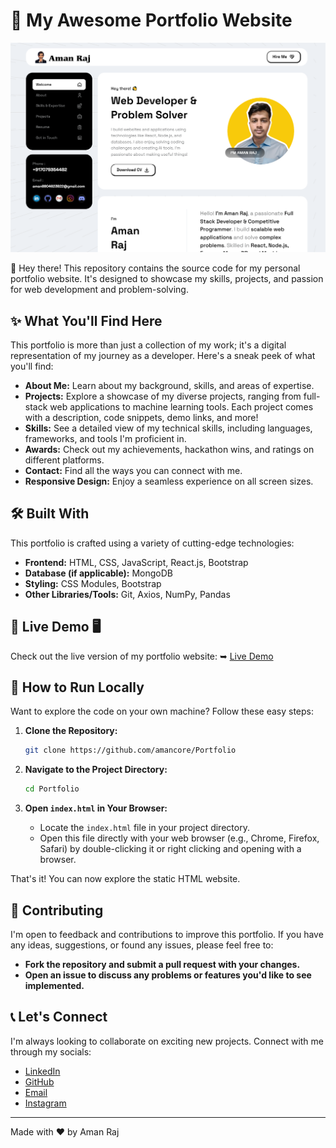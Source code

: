 # 🚀 My Awesome Portfolio Website

![Portfolio Preview](images/website.png)

👋 Hey there! This repository contains the source code for my personal portfolio website. It's designed to showcase my skills, projects, and passion for web development and problem-solving.

## ✨ What You'll Find Here

This portfolio is more than just a collection of my work; it's a digital representation of my journey as a developer. Here's a sneak peek of what you'll find:

*   **About Me:** Learn about my background, skills, and areas of expertise.
*   **Projects:** Explore a showcase of my diverse projects, ranging from full-stack web applications to machine learning tools. Each project comes with a description, code snippets, demo links, and more!
*   **Skills:** See a detailed view of my technical skills, including languages, frameworks, and tools I'm proficient in.
*   **Awards:** Check out my achievements, hackathon wins, and ratings on different platforms.
*   **Contact:** Find all the ways you can connect with me.
*   **Responsive Design:** Enjoy a seamless experience on all screen sizes.

## 🛠️ Built With

This portfolio is crafted using a variety of cutting-edge technologies:

*   **Frontend:** HTML, CSS, JavaScript, React.js, Bootstrap
*   **Database (if applicable):** MongoDB
*   **Styling:** CSS Modules, Bootstrap
*   **Other Libraries/Tools:** Git, Axios, NumPy, Pandas

## 🚀 Live Demo 🖥️

Check out the live version of my portfolio website:
➥ [Live Demo](https://amancore.github.io/Portfolio/)

## 📁 How to Run Locally

Want to explore the code on your own machine? Follow these easy steps:

1.  **Clone the Repository:**

    ```bash
    git clone https://github.com/amancore/Portfolio
    ```

2.  **Navigate to the Project Directory:**

    ```bash
    cd Portfolio
    ```

3.  **Open `index.html` in Your Browser:**
    *   Locate the `index.html` file in your project directory.
    *   Open this file directly with your web browser (e.g., Chrome, Firefox, Safari) by double-clicking it or right clicking and opening with a browser.

That's it! You can now explore the static HTML website.

## 🤝 Contributing

I'm open to feedback and contributions to improve this portfolio. If you have any ideas, suggestions, or found any issues, please feel free to:

*   **Fork the repository and submit a pull request with your changes.**
*   **Open an issue to discuss any problems or features you'd like to see implemented.**

## 📞 Let's Connect
I'm always looking to collaborate on exciting new projects. Connect with me through my socials:

*   [LinkedIn](https://www.linkedin.com/in/amancore/)
*   [GitHub](https://github.com/amancore)
*   [Email](mailto:aman8804623822@gmail.com)
*   [Instagram](https://www.instagram.com/chourasia_aman_/)

---

Made with ❤️ by Aman Raj
